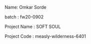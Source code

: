 Name: Omkar Sorde 

batch : fw20-0902

Project Name : SOFT SOUL

Project Code : measly-wilderness-6401

